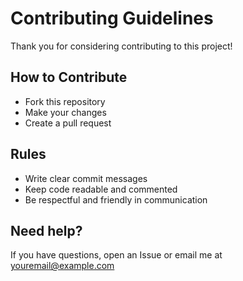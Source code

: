# Contributing Guidelines

Thank you for considering contributing to this project!

## How to Contribute

- Fork this repository
- Make your changes
- Create a pull request

## Rules

- Write clear commit messages
- Keep code readable and commented
- Be respectful and friendly in communication

## Need help?

If you have questions, open an Issue or email me at youremail@example.com

